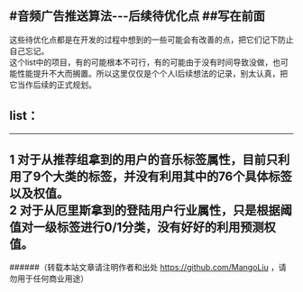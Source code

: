 #音频广告推送算法---后续待优化点
##写在前面
--------------------------------
这些待优化点都是在开发的过程中想到的一些可能会有改善的点，把它们记下防止自己忘记。<br>
这个list中的项目，有的可能根本不可行，有的可能由于没有时间导致没做，也可能性能提升不大而搁置。所以这里仅仅是个个人I后续想法的记录，别太认真，把它当作后续的正式规划。<br>

## list：
--------------------------------
<strong>1 对于从推荐组拿到的用户的音乐标签属性，目前只利用了9个大类的标签，并没有利用其中的76个具体标签以及权值。</strong><br>
<strong>2 对于从厄里斯拿到的登陆用户行业属性，只是根据阈值对一级标签进行0/1分类，没有好好的利用预测权值。</strong><br>
--------------------------------
######（转载本站文章请注明作者和出处 https://github.com/MangoLiu ，请勿用于任何商业用途）

